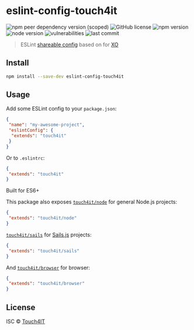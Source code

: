 # eslint-config-touch4it

![npm peer dependency version (scoped)](https://img.shields.io/npm/dependency-version/eslint-config-touch4it/peer/eslint)
![GitHub license](https://img.shields.io/badge/license-ISC-blue.svg)
![npm version](https://img.shields.io/npm/v/eslint-config-touch4it)
![node version](https://img.shields.io/node/v/eslint-config-touch4it)
![vulnerabilities](https://img.shields.io/snyk/vulnerabilities/npm/eslint-config-touch4it)
![last commit](https://img.shields.io/github/last-commit/touch4it/eslint-config-touch4it)

> ESLint [shareable config](https://eslint.org/docs/developer-guide/shareable-configs.html) based on for [XO](https://github.com/xojs/eslint-config-xo)

## Install

```bash
npm install --save-dev eslint-config-touch4it
```


## Usage

Add some ESLint config to your `package.json`:

```json
{
 "name": "my-awesome-project",
 "eslintConfig": {
  "extends": "touch4it"
 }
}
```

Or to `.eslintrc`:

```json
{
 "extends": "touch4it"
}
```

Built for ES6+

This package also exposes [`touch4it/node`](node.js) for general Node.js projects:

```json
{
 "extends": "touch4it/node"
}
```

[`touch4it/sails`](sails.js) for [Sails.js](https://sailsjs.com/) projects:

```json
{
 "extends": "touch4it/sails"
}
```

And [`touch4it/browser`](browser.js) for browser:

```json
{
 "extends": "touch4it/browser"
}
```

## License

ISC © [Touch4IT](https://www.touch4it.com)
